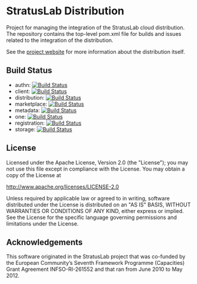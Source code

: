 StratusLab Distribution
=======================

Project for managing the integration of the StratusLab cloud
distribution.  The repository contains the top-level pom.xml file for
builds and issues related to the integration of the distribution.

See the [project website](http://stratuslab.eu) for more information
about the distribution itself.

Build Status
------------

  * authn: [![Build Status](https://secure.travis-ci.org/StratusLab/authn.png)](http://travis-ci.org/#!/StratusLab/authn)
  * client: [![Build Status](https://secure.travis-ci.org/StratusLab/client.png)](http://travis-ci.org/#!/StratusLab/client)
  * distribution: [![Build Status](https://secure.travis-ci.org/StratusLab/distribution.png)](http://travis-ci.org/#!/StratusLab/distribution)
  * marketplace: [![Build Status](https://secure.travis-ci.org/StratusLab/marketplace.png)](http://travis-ci.org/#!/StratusLab/marketplace)
  * metadata: [![Build Status](https://secure.travis-ci.org/StratusLab/metadata.png)](http://travis-ci.org/#!/StratusLab/metadata)
  * one: [![Build Status](https://secure.travis-ci.org/StratusLab/one.png)](http://travis-ci.org/#!/StratusLab/one)
  * registration: [![Build Status](https://secure.travis-ci.org/StratusLab/registration.png)](http://travis-ci.org/#!/StratusLab/registration)
  * storage: [![Build Status](https://secure.travis-ci.org/StratusLab/storage.png)](http://travis-ci.org/#!/StratusLab/storage)

License
-------

Licensed under the Apache License, Version 2.0 (the "License"); you
may not use this file except in compliance with the License.  You may
obtain a copy of the License at

http://www.apache.org/licenses/LICENSE-2.0

Unless required by applicable law or agreed to in writing, software
distributed under the License is distributed on an "AS IS" BASIS,
WITHOUT WARRANTIES OR CONDITIONS OF ANY KIND, either express or
implied.  See the License for the specific language governing
permissions and limitations under the License.

Acknowledgements
----------------

This software originated in the StratusLab project that was co-funded
by the European Community’s Seventh Framework Programme (Capacities)
Grant Agreement INFSO-RI-261552 and that ran from June 2010 to May
2012.
